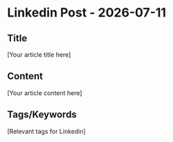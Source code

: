 # Linkedin Post - 2026-07-11

## Title
[Your article title here]

## Content
[Your article content here]

## Tags/Keywords
[Relevant tags for Linkedin]
